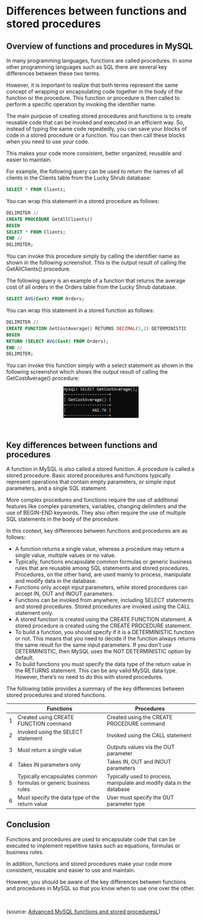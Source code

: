 # Differences between functions and stored procedures

## Overview of functions and procedures in MySQL

In many programming languages, functions are called procedures. In some other programming languages such as SQL there are several key differences between these two terms.  

However, it is important to realize that both terms represent the same concept of wrapping or encapsulating code together in the body of the function or the procedure. This function or procedure is then called to perform a specific operation by invoking the identifier name.

The main purpose of creating stored procedures and functions is to create reusable code that can be invoked and executed in an efficient way. So, instead of typing the same code repeatedly, you can save your blocks of code in a stored procedure or a function. You can then call these blocks when you need to use your code. 

This makes your code more consistent, better organized, reusable and easier to maintain. 

For example, the following query can be used to return the names of all clients in the Clients table from the Lucky Shrub database:

```sql
SELECT * FROM Clients;
```

You can wrap this statement in a stored procedure as follows:

```sql
DELIMITER //
CREATE PROCEDURE GetAllClients()
BEGIN
SELECT * FROM Clients;
END //
DELIMITER;
```

You can invoke this procedure simply by calling the identifier name as shown in the following screenshot. This is the output result of calling the GetAllClients() procedure.

The following query is an example of a function that returns the average cost of all orders in the Orders table from the Lucky Shrub database.

```sql
SELECT AVG(Cost) FROM Orders;
```

You can wrap this statement in a stored function as follows:

```sql
DELIMITER //
CREATE FUNCTION GetCostAverage() RETURNS DECIMAL(5,2) DETERMINISTIC 
BEGIN
RETURN (SELECT AVG(Cost) FROM Orders);
END //
DELIMITER;
```

You can invoke this function simply with a select statement as shown in the following screenshot which shows the output result of calling the GetCostAverage() procedure:

<img src="../images/fp-01.png" alt="fp01" width="200" style="margin-left: auto; margin-right: auto; display: block;"/>

&nbsp;

## Key differences between functions and procedures

A function in MySQL is also called a stored function. A procedure is called a stored procedure. Basic stored procedures and functions typically represent operations that contain empty parameters, or simple input parameters, and a single SQL statement.

More complex procedures and functions require the use of additional features like complex parameters, variables, changing delimiters and the use of BEGIN-END keywords. They also often require the use of multiple SQL statements in the body of the procedure. 

In this context, key differences between functions and procedures are as follows:

- A function returns a single value, whereas a procedure may return a single value, multiple values or no value. 
- Typically, functions encapsulate common formulas or generic business rules that are reusable among SQL statements and stored procedures. Procedures, on the other hand, are used mainly to process, manipulate and modify data in the database.
- Functions only accept input parameters, while stored procedures can accept IN, OUT and INOUT parameters.
- Functions can be invoked from anywhere, including SELECT statements and stored procedures. Stored procedures are invoked using the CALL statement only.   
- A stored function is created using the CREATE FUNCTION statement. A stored procedure is created using the CREATE PROCEDURE statement. 
- To build a function, you should specify if it is a DETERMINISTIC function or not. This means that you need to decide if the function always returns the same result for the same input parameters. If you don't use DETERMINISTIC, then MySQL uses the NOT DETERMINISTIC option by default.     
- To build functions you must specify the data type of the return value in the RETURNS statement. This can be any valid MySQL data type. However, there’s no need to do this with stored procedures. 

The following table provides a summary of the key differences between stored procedures and stored functions.

||Functions|Procedures|
|---|---|---|
| 1 |Created using CREATE FUNCTION command| Created using the CREATE PROCEDURE command| 
| 2 | Invoked using the SELECT statement | Invoked using the CALL statement |
| 3 | Must return a single value | Outputs values via the OUT parameter|
| 4 | Takes IN parameters only | Takes IN, OUT and INOUT parameters |
| 5 | Typically encapsulates common formulas or generic business rules | Typically used to process, manipulate and modify data in the database |
| 6 | Must specify the data type of the return value | User must specify the OUT parameter type| 

## Conclusion

Functions and procedures are used to encapsulate code that can be executed to implement repetitive tasks such as equations, formulas or business rules.

In addition, functions and stored procedures make your code more consistent, reusable and easier to use and maintain. 

However, you should be aware of the key differences between functions and procedures in MySQL so that you know when to use one over the other.

&nbsp;

(source: [Advanced MySQL functions and stored proceduresL](https://www.coursera.org/learn/advanced-mysql-topics))